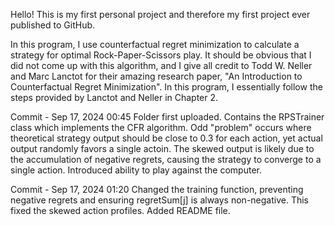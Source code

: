 Hello! This is my first personal project and therefore my first project
ever published to GitHub.

In this program, I use counterfactual regret minimization to calculate
a strategy for optimal Rock-Paper-Scissors play. It should be obvious that
I did not come up with this algorithm, and I give all credit to Todd W. 
Neller and Marc Lanctot for their amazing research paper, "An Introduction to Counterfactual Regret Minimization". In this program, I essentially follow the steps provided by Lanctot and Neller in Chapter 2. 

Commit - Sep 17, 2024 00:45 
    Folder first uploaded.
    Contains the RPSTrainer class which implements the CFR algorithm.
    Odd "problem" occurs where theoretical strategy output should be close to 
    0.3 for each action, yet actual output randomly favors a single actoin. The skewed output is likely due to the accumulation of negative regrets, causing the strategy to converge to a single action. 
    Introduced ability to play against the computer.


Commit - Sep 17, 2024 01:20
    Changed the training function, preventing negative regrets and ensuring regretSum[j] is always non-negative. This fixed the skewed action profiles.
    Added README file.
    
